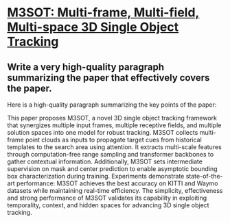 # [M3SOT: Multi-frame, Multi-field, Multi-space 3D Single Object Tracking](https://arxiv.org/abs/2312.06117)

## Write a very high-quality paragraph summarizing the paper that effectively covers the paper.

 Here is a high-quality paragraph summarizing the key points of the paper:

This paper proposes M3SOT, a novel 3D single object tracking framework that synergizes multiple input frames, multiple receptive fields, and multiple solution spaces into one model for robust tracking. M3SOT collects multi-frame point clouds as inputs to propagate target cues from historical templates to the search area using attention. It extracts multi-scale features through computation-free range sampling and transformer backbones to gather contextual information. Additionally, M3SOT sets intermediate supervision on mask and center prediction to enable asymptotic bounding box characterization during training. Experiments demonstrate state-of-the-art performance: M3SOT achieves the best accuracy on KITTI and Waymo datasets while maintaining real-time efficiency. The simplicity, effectiveness and strong performance of M3SOT validates its capability in exploiting temporality, context, and hidden spaces for advancing 3D single object tracking.
